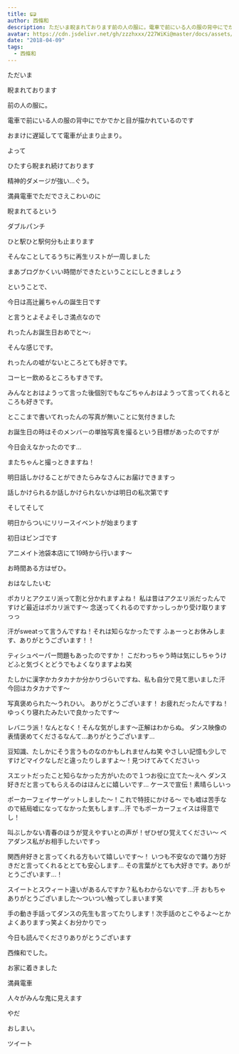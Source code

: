 ```yaml
---
title: ⋤⋥
author: 西條和
description: ただいま睨まれております前の人の服に。電車で前にいる人の服の背中にでかでかと目が描かれているのですおまけに遅延してて電車が止まり止まり。よっ...
avatar: https://cdn.jsdelivr.net/gh/zzzhxxx/227WiKi@master/docs/assets/photo/avatar/nagomi.jpg
date: "2018-04-09"
tags:
  - 西條和
---
```














ただいま








睨まれております










前の人の服に。







電車で前にいる人の服の背中にでかでかと目が描かれているのです








おまけに遅延してて電車が止まり止まり。







よって






ひたすら睨まれ続けております










精神的ダメージが強い…ぐう。









満員電車でただでさえこわいのに








睨まれてるという








ダブルパンチ









ひと駅ひと駅何分も止まります









そんなことしてるうちに再生リストが一周しました









まあブログかくいい時間ができたということにしときましょう










ということで、








今日は高辻麗ちゃんの誕生日です










と言うとよそよそしさ満点なので








れったんお誕生日おめでと〜♩









そんな感じです。











れったんの嘘がないところとても好きです。









コーヒー飲めるところもすきです。








みんなとおはようって言った後個別でもなごちゃんおはようって言ってくれるところも好きです。












とここまで書いてれったんの写真が無いことに気付きました









お誕生日の時はそのメンバーの単独写真を撮るという目標があったのですが









今日会えなかったのです…










またちゃんと撮っときますね！










明日話しかけることができたらみなさんにお届けできますっ












話しかけられるか話しかけられないかは明日の私次第です











そしてそして







明日からついにリリースイベントが始まります








初日はビンゴです







アニメイト池袋本店にて19時から行います〜










お時間ある方はぜひ。










おはなしたいむ





ポカリとアクエリ派って割と分かれますよね！
私は昔はアクエリ派だったんですけど最近はポカリ派です〜
念送ってくれるのですかっしっかり受け取りますっっ






汗がsweatって言うんですね！それは知らなかったです
ふぁーっとお休みします、ありがとうございます！！






ティシュペーパー問題もあったのですか！
こだわっちゃう時は気にしちゃうけどふと気づくとどうでもよくなりますよね笑





たしかに漢字かカタカナか分かりづらいですね、私も自分で見て思いました汗
今回はカタカナです〜





写真褒められた〜うれひい。
ありがとうございます！
お疲れだったんですね！ゆっくり寝れたみたいで良かったです〜





レバニラ派！なんとなく！そんな気がします〜正解はわからぬ。
ダンス映像の表情褒めてくださるなんて…ありがとうございます…




豆知識、たしかにそう言うものなのかもしれませんね笑
やさしい記憶も少しですけどマイクなしだと違ったりしますよ〜！見つけてみてくださいっ






スエットだったこと知らなかった方がいたので１つお役に立てた〜えへ
ダンス好きだと言ってもらえるのはほんとに嬉しいです…
ケースで宣伝！素晴らしいっ





ポーカーフェイサーゲットしました〜！これで特技にかける〜
でも嘘は苦手なので結局嘘になってなかった気もします…汗
でもポーカーフェイスは得意でし！





叫ぶしかない青春のほうが覚えやすいとの声が！ぜひぜひ覚えてください〜
ペアダンス私がお相手したいですっ




関西弁好きと言ってくれる方もいて嬉しいです〜！
いつも不安なので踊り方好きだと言ってくれるととても安心します…
その言葉がとても大好きです。ありがとうございます…！






スイートとスウィート違いがあるんですか？私もわからないです…汗
おもちゃありがとうございました〜ついつい触ってしまいます笑




手の動き手話ってダンスの先生も言ってたりします！次手話のとこやるよ〜とかよくありますっ笑よくお分かりでっ





今日も読んでくださりありがとうございます










西條和でした。









お家に着きました








満員電車








人々がみんな鬼に見えます













やだ









おしまい。


ツイート



